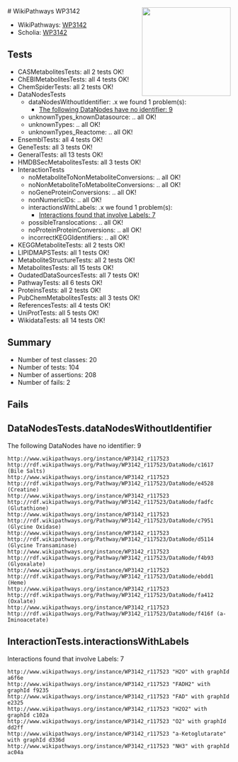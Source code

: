 <img style="float: right; width: 200px" src="https://upload.wikimedia.org/wikipedia/commons/thumb/8/83/Wplogo_with_text_500.png/640px-Wplogo_with_text_500.png" />
# WikiPathways WP3142

* WikiPathways: [WP3142](https://new.wikipathways.org/pathways/WP3142)
* Scholia: [WP3142](https://scholia.toolforge.org/wikipathways/WP3142)
## Tests
* CASMetabolitesTests: all 2 tests OK!
* ChEBIMetabolitesTests: all 4 tests OK!
* ChemSpiderTests: all 2 tests OK!
* DataNodesTests
    * dataNodesWithoutIdentifier: .x we found 1 problem(s):
        * [The following DataNodes have no identifier: 9](#d2d32fa8)
    * unknownTypes_knownDatasource: .. all OK!
    * unknownTypes: .. all OK!
    * unknownTypes_Reactome: .. all OK!
* EnsemblTests: all 4 tests OK!
* GeneTests: all 3 tests OK!
* GeneralTests: all 13 tests OK!
* HMDBSecMetabolitesTests: all 3 tests OK!
* InteractionTests
    * noMetaboliteToNonMetaboliteConversions: .. all OK!
    * noNonMetaboliteToMetaboliteConversions: .. all OK!
    * noGeneProteinConversions: .. all OK!
    * nonNumericIDs: .. all OK!
    * interactionsWithLabels: .x we found 1 problem(s):
        * [Interactions found that involve Labels: 7](#630d267e)
    * possibleTranslocations: .. all OK!
    * noProteinProteinConversions: .. all OK!
    * incorrectKEGGIdentifiers: .. all OK!
* KEGGMetaboliteTests: all 2 tests OK!
* LIPIDMAPSTests: all 1 tests OK!
* MetaboliteStructureTests: all 2 tests OK!
* MetabolitesTests: all 15 tests OK!
* OudatedDataSourcesTests: all 7 tests OK!
* PathwayTests: all 6 tests OK!
* ProteinsTests: all 2 tests OK!
* PubChemMetabolitesTests: all 3 tests OK!
* ReferencesTests: all 4 tests OK!
* UniProtTests: all 5 tests OK!
* WikidataTests: all 14 tests OK!


## Summary

* Number of test classes: 20
* Number of tests: 104
* Number of assertions: 208
* Number of fails: 2

## Fails

<a name="d2d32fa8" />

## DataNodesTests.dataNodesWithoutIdentifier

The following DataNodes have no identifier: 9
```
http://www.wikipathways.org/instance/WP3142_r117523 http://rdf.wikipathways.org/Pathway/WP3142_r117523/DataNode/c1617 (Bile Salts)
http://www.wikipathways.org/instance/WP3142_r117523 http://rdf.wikipathways.org/Pathway/WP3142_r117523/DataNode/e4528 (Creatine)
http://www.wikipathways.org/instance/WP3142_r117523 http://rdf.wikipathways.org/Pathway/WP3142_r117523/DataNode/fadfc (Glutathione)
http://www.wikipathways.org/instance/WP3142_r117523 http://rdf.wikipathways.org/Pathway/WP3142_r117523/DataNode/c7951 (Glycine Oxidase)
http://www.wikipathways.org/instance/WP3142_r117523 http://rdf.wikipathways.org/Pathway/WP3142_r117523/DataNode/d5114 (Glycine Transaminase)
http://www.wikipathways.org/instance/WP3142_r117523 http://rdf.wikipathways.org/Pathway/WP3142_r117523/DataNode/f4b93 (Glyoxalate)
http://www.wikipathways.org/instance/WP3142_r117523 http://rdf.wikipathways.org/Pathway/WP3142_r117523/DataNode/ebdd1 (Heme)
http://www.wikipathways.org/instance/WP3142_r117523 http://rdf.wikipathways.org/Pathway/WP3142_r117523/DataNode/fa412 (Oxalate)
http://www.wikipathways.org/instance/WP3142_r117523 http://rdf.wikipathways.org/Pathway/WP3142_r117523/DataNode/f416f (a-Iminoacetate)
```

<a name="630d267e" />

## InteractionTests.interactionsWithLabels

Interactions found that involve Labels: 7
```
http://www.wikipathways.org/instance/WP3142_r117523 "H2O" with graphId a6f6e
http://www.wikipathways.org/instance/WP3142_r117523 "FADH2" with graphId f9235
http://www.wikipathways.org/instance/WP3142_r117523 "FAD" with graphId e2325
http://www.wikipathways.org/instance/WP3142_r117523 "H2O2" with graphId c102a
http://www.wikipathways.org/instance/WP3142_r117523 "O2" with graphId dd2ff
http://www.wikipathways.org/instance/WP3142_r117523 "a-Ketoglutarate" with graphId d336d
http://www.wikipathways.org/instance/WP3142_r117523 "NH3" with graphId ac04a
```

